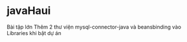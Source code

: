 # javaHaui
Bài tập lớn
Thêm 2 thư viện mysql-connector-java và beansbinding vào Libraries khi bật dự án
